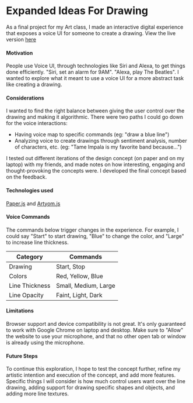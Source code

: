 # Expanded Ideas For Drawing

As a final project for my Art class, I made an interactive digital experience that exposes a voice UI for someone to create a drawing. View the live version [here](https://abizzaar.github.io/speech-draw/)

#### Motivation
People use Voice UI, through technologies like Siri and Alexa, to get things done efficiently. "Siri, set an alarm for 9AM". "Alexa, play The Beatles". I wanted to explore what it meant to use a voice UI for a more abstract task like creating a drawing.

#### Considerations
I wanted to find the right balance between giving the user control over the drawing and making it algorithmic. There were two paths I could go down for the voice interactions: 
* Having voice map to specific commands (eg: "draw a blue line")
* Analyzing voice to create drawings through sentiment analysis, number of characters, etc. (eg: "Tame Impala is my favorite band because...")

I tested out different iterations of the design concept (on paper and on my laptop) with my friends, and made notes on how interesting, engaging and thought-provoking the concepts were. I developed the final concept based on the feedback.

#### Technologies used
[Paper.js](http://paperjs.org/) and [Artyom.js](https://sdkcarlos.github.io/sites/artyom.html)

#### Voice Commands
The commands below trigger changes in the experience. For example, I could say "Start" to start drawing, "Blue" to change the color, and "Large" to increase line thickness.

| Category      | Commands      |
| ------------- |---------------| 
| Drawing       | Start, Stop   |
| Colors        | Red, Yellow, Blue  |
| Line Thickness | Small, Medium, Large   | 
| Line Opacity  | Faint, Light, Dark   | 

#### Limitations
Browser support and device compatibility is not great. It's only guaranteed to work with Google Chrome on laptop and desktop. Make sure to "Allow" the website to use your microphone, and that no other open tab or window is already using the microphone.

#### Future Steps
To continue this exploration, I hope to test the concept further, refine my artistic intention and execution of the concept, and add more features. Specific things I will consider is how much control users want over the line drawing, adding support for drawing specific shapes and objects, and adding more line textures.
